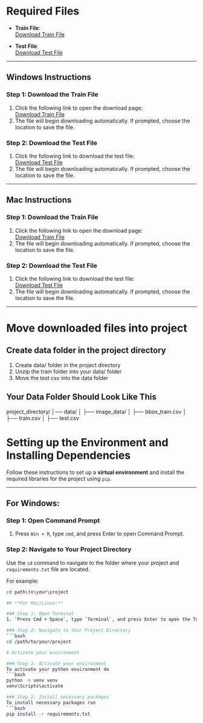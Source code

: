 # Required Files

- **Train File**:  
  [Download Train File](https://drive.usercontent.google.com/download?id=1_WqUew2CdIfAY2oPh7kOZqgtXDtLa6CN&export=download&authuser=0)
  
- **Test File**:  
  [Download Test File](https://datahack-prod.s3.amazonaws.com/test_file/test_Rj9YEaI.csv)

---

## **Windows Instructions**

### Step 1: Download the Train File
1. Click the following link to open the download page:  
   [Download Train File](https://drive.usercontent.google.com/download?id=1_WqUew2CdIfAY2oPh7kOZqgtXDtLa6CN&export=download&authuser=0)
2. The file will begin downloading automatically. If prompted, choose the location to save the file.

### Step 2: Download the Test File
1. Click the following link to download the test file:  
   [Download Test File](https://datahack-prod.s3.amazonaws.com/test_file/test_Rj9YEaI.csv)
2. The file will begin downloading automatically. If prompted, choose the location to save the file.

---

## **Mac Instructions**

### Step 1: Download the Train File
1. Click the following link to open the download page:  
   [Download Train File](https://drive.usercontent.google.com/download?id=1_WqUew2CdIfAY2oPh7kOZqgtXDtLa6CN&export=download&authuser=0)
2. The file will begin downloading automatically. If prompted, choose the location to save the file.

### Step 2: Download the Test File
1. Click the following link to download the test file:  
   [Download Test File](https://datahack-prod.s3.amazonaws.com/test_file/test_Rj9YEaI.csv)
2. The file will begin downloading automatically. If prompted, choose the location to save the file.

---

# Move downloaded files into project

## Create data folder in the project directory
1.  Create data/ folder in the project directory
2.  Unzip the train folder into your data/ folder
3.  Move the test csv into the data folder

## Your Data Folder Should Look Like This

project_directory/
│── data/
│   ├── image_data/
│   ├── bbox_train.csv
│   ├── train.csv
│   ├── test.csv


# Setting up the Environment and Installing Dependencies

Follow these instructions to set up a **virtual environment** and install the required libraries for the project using `pip`.

---

## **For Windows:**

### Step 1: Open Command Prompt
1. Press `Win + R`, type `cmd`, and press Enter to open Command Prompt.

### Step 2: Navigate to Your Project Directory
Use the `cd` command to navigate to the folder where your project and `requirements.txt` file are located. 

For example:
```bash
cd path\to\your\project

## **For Mac/Linux:**

### Step 1: Open Terminal
1. `Press Cmd + Space`, type `Terminal`, and press Enter to open the Terminal application.

### Step 2: Navigate to Your Project Directory
```bash
cd /path/to/your/project

# Activate your environment

### Step 1: Activate your environment
To activate your python environment do
```bash
python -m venv venv
venv\Scripts\activate

### Step 2: Install necessary packages
To install necessary packages run
```bash
pip install -r requirements.txt
